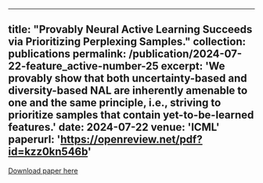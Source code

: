 
---
title: "Provably Neural Active Learning Succeeds via Prioritizing Perplexing Samples."
collection: publications
permalink: /publication/2024-07-22-feature_active-number-25
excerpt: 'We provably show that both uncertainty-based and diversity-based NAL are inherently amenable to one and the same principle, i.e., striving to prioritize samples that contain yet-to-be-learned features.'
date: 2024-07-22
venue: 'ICML'
paperurl: 'https://openreview.net/pdf?id=kzz0kn546b'
---

[Download paper here](https://openreview.net/pdf?id=kzz0kn546b)

